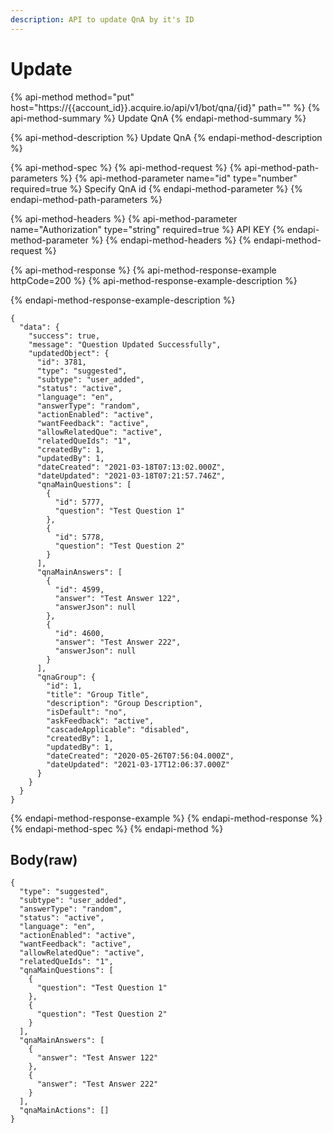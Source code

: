 ```yaml
---
description: API to update QnA by it's ID
---
```


# Update

{% api-method method="put" host="https://{{account\_id}}.acquire.io/api/v1/bot/qna/{id}" path="" %}
{% api-method-summary %}
Update QnA
{% endapi-method-summary %}

{% api-method-description %}
Update QnA
{% endapi-method-description %}

{% api-method-spec %}
{% api-method-request %}
{% api-method-path-parameters %}
{% api-method-parameter name="id" type="number" required=true %}
Specify QnA id
{% endapi-method-parameter %}
{% endapi-method-path-parameters %}

{% api-method-headers %}
{% api-method-parameter name="Authorization" type="string" required=true %}
API KEY
{% endapi-method-parameter %}
{% endapi-method-headers %}
{% endapi-method-request %}

{% api-method-response %}
{% api-method-response-example httpCode=200 %}
{% api-method-response-example-description %}

{% endapi-method-response-example-description %}

```
{
  "data": {
    "success": true,
    "message": "Question Updated Successfully",
    "updatedObject": {
      "id": 3781,
      "type": "suggested",
      "subtype": "user_added",
      "status": "active",
      "language": "en",
      "answerType": "random",
      "actionEnabled": "active",
      "wantFeedback": "active",
      "allowRelatedQue": "active",
      "relatedQueIds": "1",
      "createdBy": 1,
      "updatedBy": 1,
      "dateCreated": "2021-03-18T07:13:02.000Z",
      "dateUpdated": "2021-03-18T07:21:57.746Z",
      "qnaMainQuestions": [
        {
          "id": 5777,
          "question": "Test Question 1"
        },
        {
          "id": 5778,
          "question": "Test Question 2"
        }
      ],
      "qnaMainAnswers": [
        {
          "id": 4599,
          "answer": "Test Answer 122",
          "answerJson": null
        },
        {
          "id": 4600,
          "answer": "Test Answer 222",
          "answerJson": null
        }
      ],
      "qnaGroup": {
        "id": 1,
        "title": "Group Title",
        "description": "Group Description",
        "isDefault": "no",
        "askFeedback": "active",
        "cascadeApplicable": "disabled",
        "createdBy": 1,
        "updatedBy": 1,
        "dateCreated": "2020-05-26T07:56:04.000Z",
        "dateUpdated": "2021-03-17T12:06:37.000Z"
      }
    }
  }
}

```
{% endapi-method-response-example %}
{% endapi-method-response %}
{% endapi-method-spec %}
{% endapi-method %}

## Body\(raw\)

```text
{
  "type": "suggested",
  "subtype": "user_added",
  "answerType": "random",
  "status": "active",
  "language": "en",
  "actionEnabled": "active",
  "wantFeedback": "active",
  "allowRelatedQue": "active",
  "relatedQueIds": "1",
  "qnaMainQuestions": [
    {
      "question": "Test Question 1"
    },
    {
      "question": "Test Question 2"
    }
  ],
  "qnaMainAnswers": [
    {
      "answer": "Test Answer 122"
    },
    {
      "answer": "Test Answer 222"
    }
  ],
  "qnaMainActions": []
}

```

